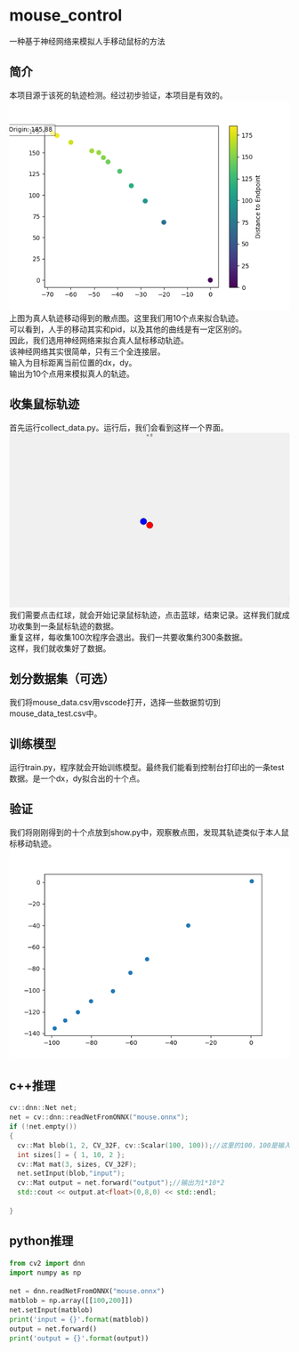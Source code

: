 # mouse_control
一种基于神经网络来模拟人手移动鼠标的方法  
## 简介
本项目源于该死的轨迹检测。经过初步验证，本项目是有效的。  
<img src="./imgs/Figure_1.png">  
上图为真人轨迹移动得到的散点图。这里我们用10个点来拟合轨迹。  
可以看到，人手的移动其实和pid，以及其他的曲线是有一定区别的。  
因此，我们选用神经网络来拟合真人鼠标移动轨迹。  
该神经网络其实很简单，只有三个全连接层。  
输入为目标距离当前位置的dx，dy。  
输出为10个点用来模拟真人的轨迹。  
## 收集鼠标轨迹
首先运行collect_data.py。运行后，我们会看到这样一个界面。  
<img src="./imgs/collect.png">  
我们需要点击红球，就会开始记录鼠标轨迹，点击蓝球，结束记录。这样我们就成功收集到一条鼠标轨迹的数据。  
重复这样，每收集100次程序会退出。我们一共要收集约300条数据。  
这样，我们就收集好了数据。  
## 划分数据集（可选）
我们将mouse_data.csv用vscode打开，选择一些数据剪切到mouse_data_test.csv中。  
## 训练模型
运行train.py，程序就会开始训练模型。最终我们能看到控制台打印出的一条test数据。是一个dx，dy拟合出的十个点。  
## 验证
我们将刚刚得到的十个点放到show.py中，观察散点图，发现其轨迹类似于本人鼠标移动轨迹。  
<img src="./imgs/Figure_2.png"> 
## c++推理

```c++
cv::dnn::Net net;
net = cv::dnn::readNetFromONNX("mouse.onnx");
if (!net.empty())
{
  cv::Mat blob(1, 2, CV_32F, cv::Scalar(100, 100));//这里的100，100是输入dx，dy
  int sizes[] = { 1, 10, 2 };
  cv::Mat mat(3, sizes, CV_32F);
  net.setInput(blob,"input");
  cv::Mat output = net.forward("output");//输出为1*10*2
  std::cout << output.at<float>(0,8,0) << std::endl;

}
```
## python推理

```python
from cv2 import dnn
import numpy as np
 
net = dnn.readNetFromONNX("mouse.onnx")
matblob = np.array([[100,200]])
net.setInput(matblob)
print('input = {}'.format(matblob))
output = net.forward()
print('output = {}'.format(output))
```
